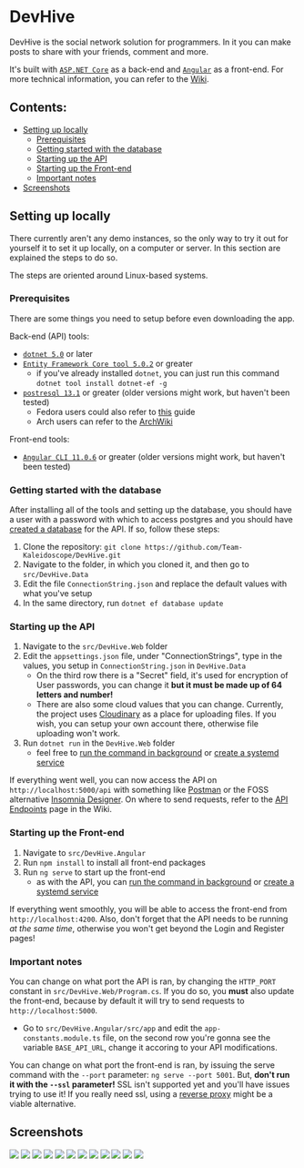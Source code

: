 # DevHive

DevHive is the social network solution for programmers. In it you can make posts to share with your friends, comment and more.

It's built with [`ASP.NET Core`](https://docs.microsoft.com/en-us/aspnet/core/introduction-to-aspnet-core?view=aspnetcore-5.0) as a back-end and [`Angular`](https://angular.io/) as a front-end. For more technical information, you can refer to the [Wiki](https://github.com/Team-Kaleidoscope/DevHive/wiki).

## Contents:
- [Setting up locally](#setting-up-locally)
  - [Prerequisites](#prerequisites)
  - [Getting started with the database](#getting-started-with-the-database)
  - [Starting up the API](#starting-up-the-api)
  - [Starting up the Front-end](#starting-up-the-front-end)
  - [Important notes](#important-notes)
- [Screenshots](#screenshots)

## Setting up locally

There currently aren't any demo instances, so the only way to try it out for yourself it to set it up locally, on a computer or server. In this section are explained the steps to do so.

The steps are oriented around Linux-based systems.

### Prerequisites

There are some things you need to setup before even downloading the app.

Back-end (API) tools:
- [`dotnet 5.0`](https://docs.microsoft.com/en-us/dotnet/core/install/linux) or later
- [`Entity Framework Core tool 5.0.2`](https://docs.microsoft.com/en-us/ef/core/cli/dotnet) or greater
  - if you've already installed `dotnet`, you can just run this command `dotnet tool install dotnet-ef -g`
- [`postresql 13.1`](https://www.digitalocean.com/community/tutorials/how-to-install-and-use-postgresql-on-ubuntu-20-04) or greater (older versions might work, but haven't been tested)
  - Fedora users could also refer to [this](https://computingforgeeks.com/how-to-install-postgresql-12-on-fedora/) guide
  - Arch users can refer to the [ArchWiki](https://wiki.archlinux.org/index.php/PostgreSQL)

Front-end tools:
- [`Angular CLI 11.0.6`](https://www.tecmint.com/install-angular-cli-on-linux/) or greater (older versions might work, but haven't been tested)

### Getting started with the database

After installing all of the tools and setting up the database, you should have a user with a password with which to access postgres and you should have [created a database](https://www.tutorialspoint.com/postgresql/postgresql_create_database.htm) for the API. If so, follow these steps:

1. Clone the repository: `git clone https://github.com/Team-Kaleidoscope/DevHive.git`
2. Navigate to the folder, in which you cloned it, and then go to `src/DevHive.Data`
3. Edit the file `ConnectionString.json` and replace the default values with what you've setup
4. In the same directory, run `dotnet ef database update`

### Starting up the API

1. Navigate to the `src/DevHive.Web` folder
2. Edit the `appsettings.json` file, under "ConnectionStrings", type in the values, you setup in `ConnectionString.json` in `DevHive.Data`
   - On the third row there is a "Secret" field, it's used for encryption of User passwords, you can change it **but it must be made up of 64 letters and number!**
   - There are also some cloud values that you can change. Currently, the project uses [Cloudinary](https://cloudinary.com/) as a place for uploading files. If you wish, you can setup your own account there, otherwise file uploading won't work.
3. Run `dotnet run` in the `DevHive.Web` folder
   - feel free to [run the command in background](https://linuxize.com/post/how-to-run-linux-commands-in-background/) or [create a systemd service](https://medium.com/@benmorel/creating-a-linux-service-with-systemd-611b5c8b91d6)

If everything went well, you can now access the API on `http://localhost:5000/api` with something like [Postman](https://www.postman.com/) or the FOSS alternative [Insomnia Designer](https://github.com/Kong/insomnia). On where to send requests, refer to the [API Endpoints](https://github.com/Team-Kaleidoscope/DevHive/wiki/API-Endpoints) page in the Wiki.

### Starting up the Front-end

1. Navigate to `src/DevHive.Angular`
2. Run `npm install` to install all front-end packages
3. Run `ng serve` to start up the front-end
   - as with the API, you can [run the command in background](https://linuxize.com/post/how-to-run-linux-commands-in-background/) or [create a systemd service](https://medium.com/@benmorel/creating-a-linux-service-with-systemd-611b5c8b91d6)

If everything went smoothly, you will be able to access the front-end from `http://localhost:4200`. Also, don't forget that the API needs to be running *at the same time*, otherwise you won't get beyond the Login and Register pages!

### Important notes

You can change on what port the API is ran, by changing the `HTTP_PORT` constant in `src/DevHive.Web/Program.cs`. If you do so, you **must** also update the front-end, because by default it will try to send requests to `http://localhost:5000`. 
- Go to `src/DevHive.Angular/src/app` and edit the `app-constants.module.ts` file, on the second row you're gonna see the variable `BASE_API_URL`, change it accoring to your API modifications.

You can change on what port the front-end is ran, by issuing the serve command with the `--port` parameter: `ng serve --port 5001`. But, **don't run it with the `--ssl` parameter!** SSL isn't supported yet and you'll have issues trying to use it! If you really need ssl, using a [reverse proxy](https://www.cloudflare.com/learning/cdn/glossary/reverse-proxy/) might be a viable alternative.

## Screenshots

![](./screenshots/register.png)
![](./screenshots/login.png)
![](./screenshots/feed.png)
![](./screenshots/creating-post.png)
![](./screenshots/your-profile-page.png)
![](./screenshots/your-settings-page.png)
![](./screenshots/edit.png)
![](./screenshots/post-page.png)
![](./screenshots/post-page-with-comments.png)
![](./screenshots/comment-page.png)
![](./screenshots/another-user-logged-in.png)
![](./screenshots/admin-panel.png)
